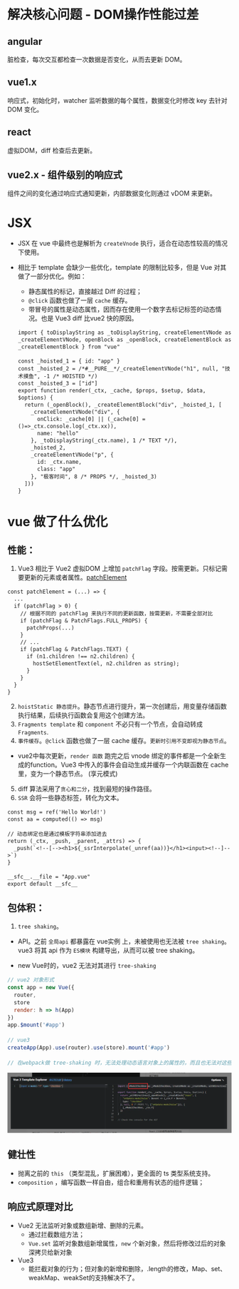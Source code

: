 # 解决核心问题 - DOM操作性能过差

## angular
脏检查，每次交互都检查一次数据是否变化，从而去更新 DOM。

## vue1.x
响应式，初始化时，watcher 监听数据的每个属性，数据变化时修改 key 去针对 DOM 变化。

## react
虚拟DOM，diff 检查后去更新。

## vue2.x - 组件级别的响应式
组件之间的变化通过响应式通知更新，内部数据变化则通过 vDOM 来更新。

# JSX

- JSX 在 vue 中最终也是解析为 `createVnode` 执行，适合在动态性较高的情况下使用。
- 相比于 template 会缺少一些优化，template 的限制比较多，但是 Vue 对其做了一部分优化。例如：
  - 静态属性的标记，直接越过 Diff 的过程；
  - `@click` 函数也做了一层 `cache` 缓存。
  - 带冒号的属性是动态属性，因而存在使用一个数字去标记标签的动态情况。也是 Vue3 diff 比vue2 快的原因。

  ```JS
  import { toDisplayString as _toDisplayString, createElementVNode as _createElementVNode, openBlock as _openBlock, createElementBlock as _createElementBlock } from "vue"

  const _hoisted_1 = { id: "app" }
  const _hoisted_2 = /*#__PURE__*/_createElementVNode("h1", null, "技术摸鱼", -1 /* HOISTED */)
  const _hoisted_3 = ["id"]
  export function render(_ctx, _cache, $props, $setup, $data, $options) {
    return (_openBlock(), _createElementBlock("div", _hoisted_1, [
      _createElementVNode("div", {
        onClick: _cache[0] || (_cache[0] = ()=>_ctx.console.log(_ctx.xx)),
        name: "hello"
      }, _toDisplayString(_ctx.name), 1 /* TEXT */),
      _hoisted_2,
      _createElementVNode("p", {
        id: _ctx.name,
        class: "app"
      }, "极客时间", 8 /* PROPS */, _hoisted_3)
    ]))
  }
  ```

# vue 做了什么优化

## 性能：
1. Vue3 相比于 Vue2 虚拟DOM 上增加 `patchFlag` 字段。按需更新。只标记需要更新的元素或者属性。[patchElement](./%E9%80%9A%E8%BF%87%E8%99%9A%E6%8B%9FDOM%E6%9B%B4%E6%96%B0%E9%A1%B5%E9%9D%A2.md#patchElement)

```JS
const patchElement = (...) => {
  ...
  if (patchFlag > 0) {
    // 根据不同的 patchFlag 来执行不同的更新函数，按需更新，不需要全部对比
    if (patchFlag & PatchFlags.FULL_PROPS) {
      patchProps(...)
    }
    // ...
    if (patchFlag & PatchFlags.TEXT) {
      if (n1.children !== n2.children) {
        hostSetElementText(el, n2.children as string);
      }
    }
  }
}
```
2. `hoistStatic 静态提升`。静态节点进行提升，第一次创建后，用变量存储函数执行结果，后续执行函数会复用这个创建方法。
3. `Fragments template` 和 `component` 不必只有一个节点，会自动转成 `Fragments`.
4. `事件缓存`。`@click` 函数也做了一层 cache 缓存。`更新时引用不变即视为静态节点`。
  - vue2中每次更新，`render 函数` 跑完之后 vnode 绑定的事件都是一个全新生成的function。Vue3 中传入的事件会自动生成并缓存一个内联函数在 cache 里，变为一个静态节点。 (享元模式)
5. diff 算法采用了`贪心和二分`，找到最短的操作路径。
6. `SSR` 会将一些静态标签，转化为文本。
```JS
const msg = ref('Hello World!')
const aa = computed(() => msg)

// 动态绑定也是通过模板字符串添加进去
return (_ctx, _push, _parent, _attrs) => {
  _push(`<!--[--><h1>${_ssrInterpolate(_unref(aa))}</h1><input><!--]-->`)
}

__sfc__.__file = "App.vue"
export default __sfc__
```
## 包体积：
1. `tree shaking`。
- API。之前 `全局api` 都暴露在 vue实例 上，未被使用也无法被 `tree shaking`。vue3 将其 api 作为 `ES模块` 构建导出，从而可以被 tree shaking。

- new Vue时的，vue2 无法对其进行 `tree-shaking`
```js
// vue2 对象形式
const app = new Vue({
  router,
  store
  render: h => h(App)
})
app.$mount('#app')

// vue3
createApp(App).use(router).use(store).mount('#app')

// 在webpack做 tree-shaking 时，无法处理动态语言对象上的属性的，而且也无法对这些属性进行优化，比如通过 uglify 来缩短属性名称
```
![](/image/237ce858e266324cd60c0ee4c67c753.png)

## 健壮性
- 抛离之前的 `this` （类型混乱，扩展困难），更全面的 ts 类型系统支持。
- `composition` ，编写函数一样自由，组合和重用有状态的组件逻辑；

## 响应式原理对比
- Vue2 无法监听对象或数组新增、删除的元素。
  - 通过拦截数组方法；
  - `Vue.set` 监听对象数组新增属性，`new` 个新对象，然后将修改过后的对象深拷贝给新对象
- Vue3
  - 能拦截对象的行为；但对象的新增和删除，.length的修改，Map、set、weakMap、weakSet的支持解决不了。
